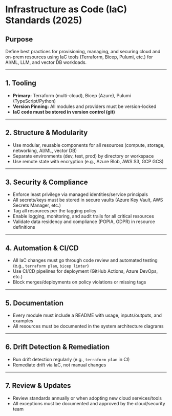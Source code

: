 # Infrastructure as Code (IaC) Standards (2025)

## Purpose
Define best practices for provisioning, managing, and securing cloud and on-prem resources using IaC tools (Terraform, Bicep, Pulumi, etc.) for AI/ML, LLM, and vector DB workloads.

---

## 1. Tooling
- **Primary:** Terraform (multi-cloud), Bicep (Azure), Pulumi (TypeScript/Python)
- **Version Pinning:** All modules and providers must be version-locked
- **IaC code must be stored in version control (git)**

---

## 2. Structure & Modularity
- Use modular, reusable components for all resources (compute, storage, networking, AI/ML, vector DB)
- Separate environments (dev, test, prod) by directory or workspace
- Use remote state with encryption (e.g., Azure Blob, AWS S3, GCP GCS)

---

## 3. Security & Compliance
- Enforce least privilege via managed identities/service principals
- All secrets/keys must be stored in secure vaults (Azure Key Vault, AWS Secrets Manager, etc.)
- Tag all resources per the tagging policy
- Enable logging, monitoring, and audit trails for all critical resources
- Validate data residency and compliance (POPIA, GDPR) in resource definitions

---

## 4. Automation & CI/CD
- All IaC changes must go through code review and automated testing (e.g., `terraform plan`, `bicep linter`)
- Use CI/CD pipelines for deployment (GitHub Actions, Azure DevOps, etc.)
- Block merges/deployments on policy violations or missing tags

---

## 5. Documentation
- Every module must include a README with usage, inputs/outputs, and examples
- All resources must be documented in the system architecture diagrams

---

## 6. Drift Detection & Remediation
- Run drift detection regularly (e.g., `terraform plan` in CI)
- Remediate drift via IaC, not manual changes

---

## 7. Review & Updates
- Review standards annually or when adopting new cloud services/tools
- All exceptions must be documented and approved by the cloud/security team
